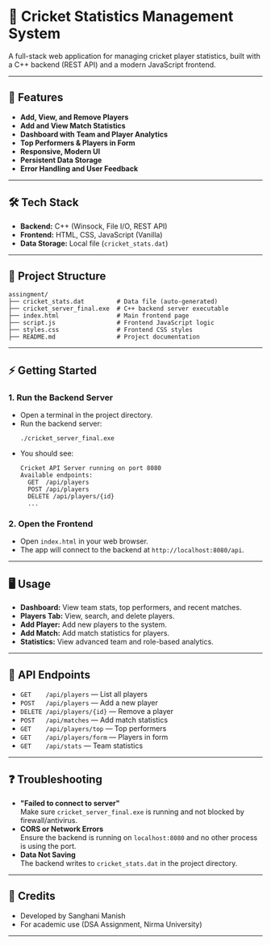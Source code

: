 # 🏏 Cricket Statistics Management System

A full-stack web application for managing cricket player statistics, built with a C++ backend (REST API) and a modern JavaScript frontend.

---

## 🚀 Features

- **Add, View, and Remove Players**
- **Add and View Match Statistics**
- **Dashboard with Team and Player Analytics**
- **Top Performers & Players in Form**
- **Responsive, Modern UI**
- **Persistent Data Storage**
- **Error Handling and User Feedback**

---

## 🛠️ Tech Stack

- **Backend:** C++ (Winsock, File I/O, REST API)
- **Frontend:** HTML, CSS, JavaScript (Vanilla)
- **Data Storage:** Local file (`cricket_stats.dat`)

---

## 📂 Project Structure

```
assingment/
├── cricket_stats.dat         # Data file (auto-generated)
├── cricket_server_final.exe  # C++ backend server executable
├── index.html                # Main frontend page
├── script.js                 # Frontend JavaScript logic
├── styles.css                # Frontend CSS styles
├── README.md                 # Project documentation
```

---

## ⚡ Getting Started

### 1. **Run the Backend Server**

- Open a terminal in the project directory.
- Run the backend server:
  ```
  ./cricket_server_final.exe
  ```
- You should see:
  ```
  Cricket API Server running on port 8080
  Available endpoints:
    GET  /api/players
    POST /api/players
    DELETE /api/players/{id}
    ...
  ```

### 2. **Open the Frontend**

- Open `index.html` in your web browser.
- The app will connect to the backend at `http://localhost:8080/api`.

---

## 🖥️ Usage

- **Dashboard:** View team stats, top performers, and recent matches.
- **Players Tab:** View, search, and delete players.
- **Add Player:** Add new players to the system.
- **Add Match:** Add match statistics for players.
- **Statistics:** View advanced team and role-based analytics.

---

## 📝 API Endpoints

- `GET    /api/players`         — List all players
- `POST   /api/players`         — Add a new player
- `DELETE /api/players/{id}`    — Remove a player
- `POST   /api/matches`         — Add match statistics
- `GET    /api/players/top`     — Top performers
- `GET    /api/players/form`    — Players in form
- `GET    /api/stats`           — Team statistics

---

## ❓ Troubleshooting

- **"Failed to connect to server"**  
  Make sure `cricket_server_final.exe` is running and not blocked by firewall/antivirus.
- **CORS or Network Errors**  
  Ensure the backend is running on `localhost:8080` and no other process is using the port.
- **Data Not Saving**  
  The backend writes to `cricket_stats.dat` in the project directory.

---

## 📢 Credits

- Developed by Sanghani Manish
- For academic use (DSA Assignment, Nirma University)

---
